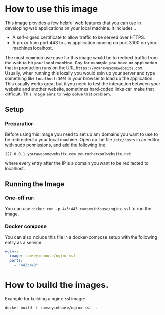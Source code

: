 # How to use this image

This image provides a few helpful web features that you can use in developing web applications on your local machine. It includes...
* A self-signed certificate to allow traffic to be served over HTTPS.
* A proxy from port 443 to any application running on port 3000 on your machines localhost.

The most common use case for this image would be to redirect traffic from the web to hit your local machine. Say for example you have an application that in production runs on the URL `https://yourawesomewebsite.com`. Usually, when running this locally you would spin up your server and type something like `localhost:3000` in your browser to load up the application. This usually works great but if you need to test the interaction between your website and another website, sometimes hard-coded links can make that difficult. This image aims to help solve that problem.

## Setup
### Preparation
Before using this image you need to set up any domains you want to use to be redirected to your local machine. Open up the file `/etc/hosts` in an editor with sudo permissions, and add the following line.

```sh
127.0.0.1 yourawesomewebsite.com yourothercoolwebsite.net
```
where every entry after the IP is a domain you want to be redirected to localhost.

## Running the Image
### One-off run
You can use `docker run -p 443:443 ramseyinhouse/nginx-ssl` to run the image.

### Docker compose
You can also include this file in a docker-compose setup with the following entry as a service.

```yaml
nginx:
  image: ramseyinhouse/nginx-ssl
  ports:
    - "443:443"
```

# How to build the images.
Example for building a nginx-ssl image:
```console
docker build -t ramseyinhouse/nginx-ssl  .
```
